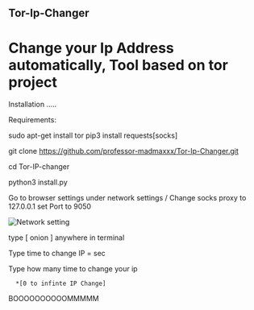    ## Tor-Ip-Changer

# Change your Ip Address automatically, Tool based on tor project

Installation .....

Requirements:

sudo apt-get install tor pip3 install requests[socks]

git clone https://github.com/professor-madmaxxx/Tor-Ip-Changer.git

cd Tor-IP-changer

python3 install.py

Go to browser settings under network settings / Change socks proxy to 127.0.0.1 set Port to 9050

![Network setting](https://user-images.githubusercontent.com/114040752/203184279-95eb257e-98a3-40ab-bbab-29049a170da1.jpg)


type [ onion ] anywhere in terminal

Type time to change IP = sec

Type how many time to change your ip 
      
      *[0 to infinte IP Change]

BOOOOOOOOOOMMMMM
